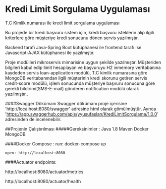 # Kredi Limit Sorgulama Uygulaması

T.C Kimlik numarası ile kredi limit sorgulama uygulaması 

Bu projede bir kredi başvuru sistem için, kredi başvuru isteklerin alıp ilgili kriterlere göre müşteriye
kredi sonucunu dönen servis yazılmıştır. 

Backend tarafı Java-Spring Boot kütüphanesi ile frontend tarafı ise Javascript-AJAX kütüphanesi ile yazılmıştır.

Proje modülleri mikroservis mimarisine uygun şekilde yazılmıştır. Müşteriden bilgileri kabul edip limit hesaplayan ve başvuruyu H2 inmemory veritabanına kaydeden servis loan-application modülü,
T.C kimlik numarasına göre MongoDB veritabanından ilgili müşterinin kredi skorunu getiren servis credit-score modülü, 
işlem sonucunda müşteriye başvuru sonucuna göre gerekli bildirimi(SMS-E-mail) gönderen notification modülü olarak yazılmıştır..

####Swagger Dökümanı
Swagger dökümanı proje içerisine 'http://localhost:8080/swagger' adresine html olarak gömülmüştür. 
Ayrıca 'https://app.swaggerhub.com/apis/yyusufaslan/KrediLimitSorgulama/1.0.0' adresinden de incelenebilir. 

##Projenin Çalıştırılması
#####Gereksinimler :
    Java 1.8
    Maven
    Docker
    MongoDB

####Docker Compose : 
    run: docker-compose up

    open: http://localhost:8080 

####Actuator endpoints:

http://localhost:8080/actuator/metrics

http://localhost:8080/actuator/health

